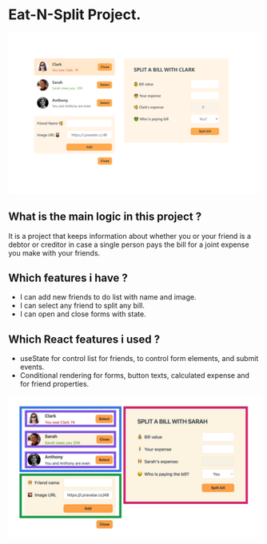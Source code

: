 # Eat-N-Split Project.

![React-Eat-N-Split](src/eat-n-split.png)

## What is the main logic in this project ?

<p>It is a project that keeps information about whether you or your friend is a debtor or creditor in case a single person pays the bill for a joint expense you make with your friends.</p>

## Which features i have ?

- I can add new friends to do list with name and image.
- I can select any friend to split any bill.
- I can open and close forms with state.

## Which **React** features i used ?

- useState for control list for friends, to control form elements, and submit events.
- Conditional rendering for forms, button texts, calculated expense and for friend properties.

![React-Eat-N-Split](src/eat-n-split-comp.png)
